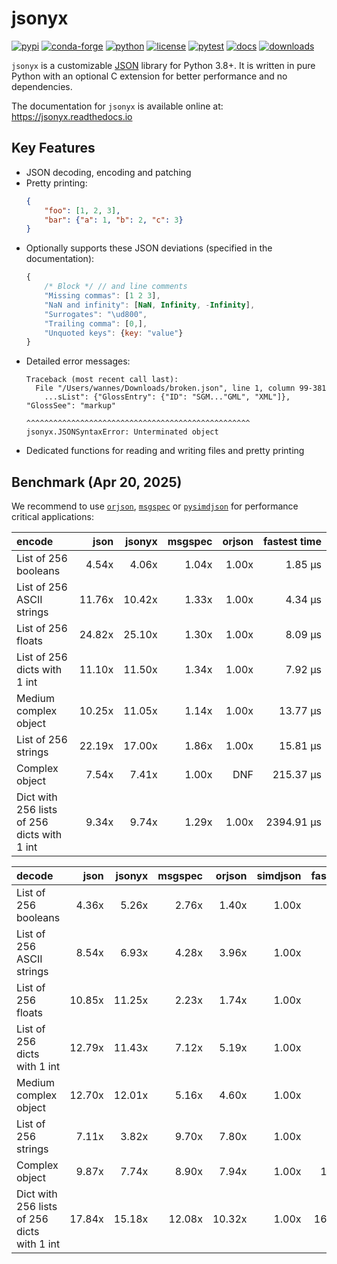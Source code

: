 # jsonyx

[![pypi](https://img.shields.io/pypi/v/jsonyx.svg)](http://pypi.org/project/jsonyx)
[![conda-forge](https://img.shields.io/conda/vn/conda-forge/jsonyx.svg)](https://anaconda.org/conda-forge/jsonyx)
[![python](https://img.shields.io/pypi/pyversions/jsonyx.svg)](http://pypi.org/project/jsonyx)
[![license](https://img.shields.io/pypi/l/jsonyx.svg)](http://pypi.org/project/jsonyx)
[![pytest](https://github.com/nineteendo/jsonyx/actions/workflows/pytest.yml/badge.svg?branch=2.2.x)](https://github.com/nineteendo/jsonyx/actions/workflows/pytest.yml)
[![docs](https://readthedocs.org/projects/jsonyx/badge/?version=stable)](https://jsonyx.readthedocs.io/en/stable/?badge=stable)
[![downloads](https://img.shields.io/pypi/dm/jsonyx.svg)](http://pypi.org/project/jsonyx)

`jsonyx` is a customizable [JSON](http://json.org) library for Python 3.8+. It
is written in pure Python with an optional C extension for better performance
and no dependencies.

The documentation for `jsonyx` is available online at: https://jsonyx.readthedocs.io

## Key Features

- JSON decoding, encoding and patching
- Pretty printing:
    ```json
    {
        "foo": [1, 2, 3],
        "bar": {"a": 1, "b": 2, "c": 3}
    }
    ```
- Optionally supports these JSON deviations (specified in the documentation):
    ```javascript
    {
        /* Block */ // and line comments
        "Missing commas": [1 2 3],
        "NaN and infinity": [NaN, Infinity, -Infinity],
        "Surrogates": "\ud800",
        "Trailing comma": [0,],
        "Unquoted keys": {key: "value"}
    }
    ```
- Detailed error messages:
    ```none
    Traceback (most recent call last):
      File "/Users/wannes/Downloads/broken.json", line 1, column 99-381
        ...sList": {"GlossEntry": {"ID": "SGM..."GML", "XML"]}, "GlossSee": "markup"
                                  ^^^^^^^^^^^^^^^^^^^^^^^^^^^^^^^^^^^^^^^^^^^^^^^^^^
    jsonyx.JSONSyntaxError: Unterminated object
    ```
- Dedicated functions for reading and writing files and pretty printing

## Benchmark (Apr 20, 2025)

We recommend to use [`orjson`](https://pypi.org/project/orjson),
[`msgspec`](https://pypi.org/project/msgspec) or
[`pysimdjson`](https://pypi.org/project/pysimdjson) for performance critical
applications:

| encode                                      |   json | jsonyx | msgspec | orjson | fastest time |
|:--------------------------------------------|-------:|-------:|--------:|-------:|-------------:|
| List of 256 booleans                        |  4.54x |  4.06x |   1.04x |  1.00x |      1.85 μs |
| List of 256 ASCII strings                   | 11.76x | 10.42x |   1.33x |  1.00x |      4.34 μs |
| List of 256 floats                          | 24.82x | 25.10x |   1.30x |  1.00x |      8.09 μs |
| List of 256 dicts with 1 int                | 11.10x | 11.50x |   1.34x |  1.00x |      7.92 μs |
| Medium complex object                       | 10.25x | 11.05x |   1.14x |  1.00x |     13.77 μs |
| List of 256 strings                         | 22.19x | 17.00x |   1.86x |  1.00x |     15.81 μs |
| Complex object                              |  7.54x |  7.41x |   1.00x |    DNF |    215.37 μs |
| Dict with 256 lists of 256 dicts with 1 int |  9.34x |  9.74x |   1.29x |  1.00x |   2394.91 μs |

| decode                                      |   json | jsonyx | msgspec | orjson | simdjson | fastest time |
|:--------------------------------------------|-------:|-------:|--------:|-------:|---------:|-------------:|
| List of 256 booleans                        |  4.36x |  5.26x |   2.76x |  1.40x |    1.00x |      1.46 μs |
| List of 256 ASCII strings                   |  8.54x |  6.93x |   4.28x |  3.96x |    1.00x |      3.46 μs |
| List of 256 floats                          | 10.85x | 11.25x |   2.23x |  1.74x |    1.00x |      6.05 μs |
| List of 256 dicts with 1 int                | 12.79x | 11.43x |   7.12x |  5.19x |    1.00x |      6.12 μs |
| Medium complex object                       | 12.70x | 12.01x |   5.16x |  4.60x |    1.00x |      7.98 μs |
| List of 256 strings                         |  7.11x |  3.82x |   9.70x |  7.80x |    1.00x |     16.52 μs |
| Complex object                              |  9.87x |  7.74x |   8.90x |  7.94x |    1.00x |    130.28 μs |
| Dict with 256 lists of 256 dicts with 1 int | 17.84x | 15.18x |  12.08x | 10.32x |    1.00x |   1674.28 μs |
